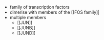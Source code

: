 - family of transcription factors
- dimerise with members of the [[FOS family]]
- multiple members
	- [[JUN]]
	- [[JUNB]]
	- [[JUND]]